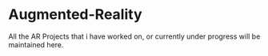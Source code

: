 # Augmented-Reality
All the AR Projects that i have worked on, or currently under progress will be maintained here.
